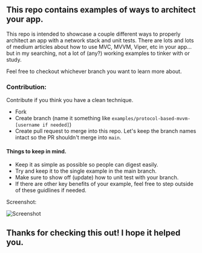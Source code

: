 ## This repo contains examples of ways to architect your app.

This repo is intended to showcase a couple different ways to properly architect an app with a network stack and unit tests. There are lots and lots of medium articles about how to use MVC, MVVM, Viper, etc in your app... but in my searching, not a lot of (any?) working examples to tinker with or study.

Feel free to checkout whichever branch you want to learn more about.


### Contribution:

Contribute if you think you have a clean technique.

* Fork
* Create branch (name it something like `examples/protocol-based-mvvm-[username if needed]`)
* Create pull request to merge into this repo. Let's keep the branch names intact so the PR shouldn't merge into `main`.

#### Things to keep in mind.

* Keep it as simple as possible so people can digest easily.
* Try and keep it to the single example in the main branch.
* Make sure to show off (update) how to unit test with your branch.
* If there are other key benefits of your example, feel free to step outside of these guidlines if needed.


Screenshot:

![Screenshot](https://misc-bullshit.s3.us-east-2.amazonaws.com/NetworkStackExamples_UI.png)


## Thanks for checking this out! I hope it helped you.